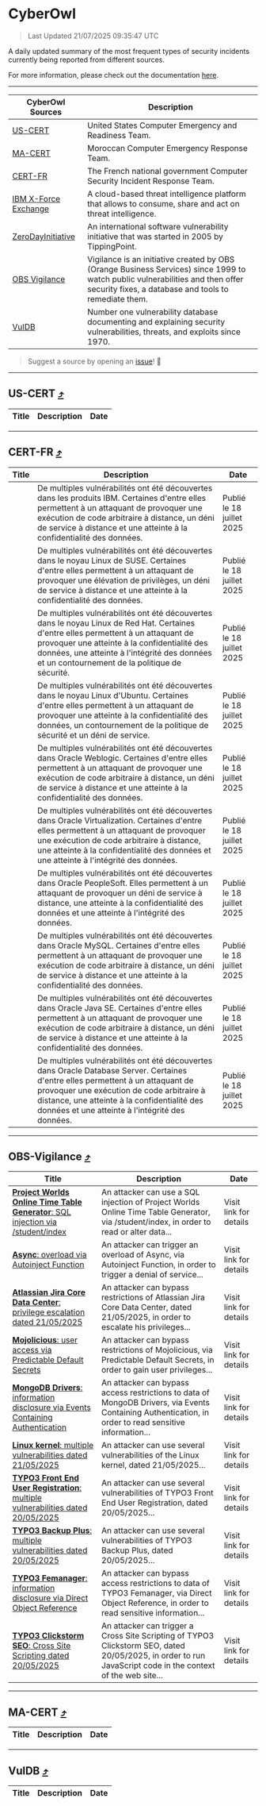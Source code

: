 
 <div id='top'></div>

# CyberOwl

 > Last Updated 21/07/2025 09:35:47 UTC
 
 A daily updated summary of the most frequent types of security incidents currently being reported from different sources.
 
 For more information, please check out the documentation [here](./docs/README.md).
 
 ---
 |CyberOwl Sources|Description|
 |---|---|
 |[US-CERT](#us-cert-arrow_heading_up)|United States Computer Emergency and Readiness Team.|
 |[MA-CERT](#ma-cert-arrow_heading_up)|Moroccan Computer Emergency Response Team.|
 |[CERT-FR](#cert-fr-arrow_heading_up)|The French national government Computer Security Incident Response Team.|
 |[IBM X-Force Exchange](#ibmcloud-arrow_heading_up)|A cloud-based threat intelligence platform that allows to consume, share and act on threat intelligence.|
 |[ZeroDayInitiative](#zerodayinitiative-arrow_heading_up)|An international software vulnerability initiative that was started in 2005 by TippingPoint.|
 |[OBS Vigilance](#obs-vigilance-arrow_heading_up)|Vigilance is an initiative created by OBS (Orange Business Services) since 1999 to watch public vulnerabilities and then offer security fixes, a database and tools to remediate them.|
 |[VulDB](#vuldb-arrow_heading_up)|Number one vulnerability database documenting and explaining security vulnerabilities, threats, and exploits since 1970.|
 
 > Suggest a source by opening an [issue](https://github.com/karimhabush/cyberowl/issues)! :raised_hands:
 ---

## US-CERT [:arrow_heading_up:](#cyberowl)

 |Title|Description|Date|
 |---|---|---|
 
 ---

## CERT-FR [:arrow_heading_up:](#cyberowl)

 |Title|Description|Date|
 |---|---|---|
 |[](https://www.cert.ssi.gouv.fr/avis/CERTFR-2025-AVI-0608/)|De multiples vulnérabilités ont été découvertes dans les produits IBM. Certaines d'entre elles permettent à un attaquant de provoquer une exécution de code arbitraire à distance, un déni de service à distance et une atteinte à la confidentialité des données.|Publié le 18 juillet 2025|
 |[](https://www.cert.ssi.gouv.fr/avis/CERTFR-2025-AVI-0607/)|De multiples vulnérabilités ont été découvertes dans le noyau Linux de SUSE. Certaines d'entre elles permettent à un attaquant de provoquer une élévation de privilèges, un déni de service à distance et une atteinte à la confidentialité des données.|Publié le 18 juillet 2025|
 |[](https://www.cert.ssi.gouv.fr/avis/CERTFR-2025-AVI-0606/)|De multiples vulnérabilités ont été découvertes dans le noyau Linux de Red Hat. Certaines d'entre elles permettent à un attaquant de provoquer une atteinte à la confidentialité des données, une atteinte à l'intégrité des données et un contournement de la politique de sécurité.|Publié le 18 juillet 2025|
 |[](https://www.cert.ssi.gouv.fr/avis/CERTFR-2025-AVI-0605/)|De multiples vulnérabilités ont été découvertes dans le noyau Linux d'Ubuntu. Certaines d'entre elles permettent à un attaquant de provoquer une atteinte à la confidentialité des données, un contournement de la politique de sécurité et un déni de service.|Publié le 18 juillet 2025|
 |[](https://www.cert.ssi.gouv.fr/avis/CERTFR-2025-AVI-0604/)|De multiples vulnérabilités ont été découvertes dans Oracle Weblogic. Certaines d'entre elles permettent à un attaquant de provoquer une exécution de code arbitraire à distance, un déni de service à distance et une atteinte à la confidentialité des données.|Publié le 18 juillet 2025|
 |[](https://www.cert.ssi.gouv.fr/avis/CERTFR-2025-AVI-0603/)|De multiples vulnérabilités ont été découvertes dans Oracle Virtualization. Certaines d'entre elles permettent à un attaquant de provoquer une exécution de code arbitraire à distance, une atteinte à la confidentialité des données et une atteinte à l'intégrité des données.|Publié le 18 juillet 2025|
 |[](https://www.cert.ssi.gouv.fr/avis/CERTFR-2025-AVI-0602/)|De multiples vulnérabilités ont été découvertes dans Oracle PeopleSoft. Elles permettent à un attaquant de provoquer un déni de service à distance, une atteinte à la confidentialité des données et une atteinte à l'intégrité des données.|Publié le 18 juillet 2025|
 |[](https://www.cert.ssi.gouv.fr/avis/CERTFR-2025-AVI-0601/)|De multiples vulnérabilités ont été découvertes dans Oracle MySQL. Certaines d'entre elles permettent à un attaquant de provoquer une exécution de code arbitraire à distance, un déni de service à distance et une atteinte à la confidentialité des données.|Publié le 18 juillet 2025|
 |[](https://www.cert.ssi.gouv.fr/avis/CERTFR-2025-AVI-0600/)|De multiples vulnérabilités ont été découvertes dans Oracle Java SE. Certaines d'entre elles permettent à un attaquant de provoquer une exécution de code arbitraire à distance, un déni de service à distance et une atteinte à la confidentialité des données.|Publié le 18 juillet 2025|
 |[](https://www.cert.ssi.gouv.fr/avis/CERTFR-2025-AVI-0599/)|De multiples vulnérabilités ont été découvertes dans Oracle Database Server. Certaines d'entre elles permettent à un attaquant de provoquer une exécution de code arbitraire à distance, une atteinte à la confidentialité des données et une atteinte à l'intégrité des données.|Publié le 18 juillet 2025|
 
 ---

## OBS-Vigilance [:arrow_heading_up:](#cyberowl)

 |Title|Description|Date|
 |---|---|---|
 |[<a href="https://vigilance.fr/vulnerability/Project-Worlds-Online-Time-Table-Generator-SQL-injection-via-student-index-47229" class="noirorange"><b>Project Worlds Online Time Table Generator</b>: SQL injection via /student/index</a>](https://vigilance.fr/vulnerability/Project-Worlds-Online-Time-Table-Generator-SQL-injection-via-student-index-47229)|An attacker can use a SQL injection of Project Worlds Online Time Table Generator, via /student/index, in order to read or alter data...|Visit link for details|
 |[<a href="https://vigilance.fr/vulnerability/Async-overload-via-Autoinject-Function-47227" class="noirorange"><b>Async</b>: overload via Autoinject Function</a>](https://vigilance.fr/vulnerability/Async-overload-via-Autoinject-Function-47227)|An attacker can trigger an overload of Async, via Autoinject Function, in order to trigger a denial of service...|Visit link for details|
 |[<a href="https://vigilance.fr/vulnerability/Atlassian-Jira-Core-Data-Center-privilege-escalation-dated-21-05-2025-47226" class="noirorange"><b>Atlassian Jira Core Data Center</b>: privilege escalation dated 21/05/2025</a>](https://vigilance.fr/vulnerability/Atlassian-Jira-Core-Data-Center-privilege-escalation-dated-21-05-2025-47226)|An attacker can bypass restrictions of Atlassian Jira Core Data Center, dated 21/05/2025, in order to escalate his privileges...|Visit link for details|
 |[<a href="https://vigilance.fr/vulnerability/Mojolicious-user-access-via-Predictable-Default-Secrets-47225" class="noirorange"><b>Mojolicious</b>: user access via Predictable Default Secrets</a>](https://vigilance.fr/vulnerability/Mojolicious-user-access-via-Predictable-Default-Secrets-47225)|An attacker can bypass restrictions of Mojolicious, via Predictable Default Secrets, in order to gain user privileges...|Visit link for details|
 |[<a href="https://vigilance.fr/vulnerability/MongoDB-Drivers-information-disclosure-via-Events-Containing-Authentication-47224" class="noirorange"><b>MongoDB Drivers</b>: information disclosure via Events Containing Authentication</a>](https://vigilance.fr/vulnerability/MongoDB-Drivers-information-disclosure-via-Events-Containing-Authentication-47224)|An attacker can bypass access restrictions to data of MongoDB Drivers, via Events Containing Authentication, in order to read sensitive information...|Visit link for details|
 |[<a href="https://vigilance.fr/vulnerability/Linux-kernel-multiple-vulnerabilities-dated-21-05-2025-47223" class="noirorange"><b>Linux kernel</b>: multiple vulnerabilities dated 21/05/2025</a>](https://vigilance.fr/vulnerability/Linux-kernel-multiple-vulnerabilities-dated-21-05-2025-47223)|An attacker can use several vulnerabilities of the Linux kernel, dated 21/05/2025...|Visit link for details|
 |[<a href="https://vigilance.fr/vulnerability/TYPO3-Front-End-User-Registration-multiple-vulnerabilities-dated-20-05-2025-47222" class="noirorange"><b>TYPO3 Front End User Registration</b>: multiple vulnerabilities dated 20/05/2025</a>](https://vigilance.fr/vulnerability/TYPO3-Front-End-User-Registration-multiple-vulnerabilities-dated-20-05-2025-47222)|An attacker can use several vulnerabilities of TYPO3 Front End User Registration, dated 20/05/2025...|Visit link for details|
 |[<a href="https://vigilance.fr/vulnerability/TYPO3-Backup-Plus-multiple-vulnerabilities-dated-20-05-2025-47221" class="noirorange"><b>TYPO3 Backup Plus</b>: multiple vulnerabilities dated 20/05/2025</a>](https://vigilance.fr/vulnerability/TYPO3-Backup-Plus-multiple-vulnerabilities-dated-20-05-2025-47221)|An attacker can use several vulnerabilities of TYPO3 Backup Plus, dated 20/05/2025...|Visit link for details|
 |[<a href="https://vigilance.fr/vulnerability/TYPO3-Femanager-information-disclosure-via-Direct-Object-Reference-47220" class="noirorange"><b>TYPO3 Femanager</b>: information disclosure via Direct Object Reference</a>](https://vigilance.fr/vulnerability/TYPO3-Femanager-information-disclosure-via-Direct-Object-Reference-47220)|An attacker can bypass access restrictions to data of TYPO3 Femanager, via Direct Object Reference, in order to read sensitive information...|Visit link for details|
 |[<a href="https://vigilance.fr/vulnerability/TYPO3-Clickstorm-SEO-Cross-Site-Scripting-dated-20-05-2025-47219" class="noirorange"><b>TYPO3 Clickstorm SEO</b>: Cross Site Scripting dated 20/05/2025</a>](https://vigilance.fr/vulnerability/TYPO3-Clickstorm-SEO-Cross-Site-Scripting-dated-20-05-2025-47219)|An attacker can trigger a Cross Site Scripting of TYPO3 Clickstorm SEO, dated 20/05/2025, in order to run JavaScript code in the context of the web site...|Visit link for details|
 
 ---

## MA-CERT [:arrow_heading_up:](#cyberowl)

 |Title|Description|Date|
 |---|---|---|
 
 ---

## VulDB [:arrow_heading_up:](#cyberowl)

 |Title|Description|Date|
 |---|---|---|
 